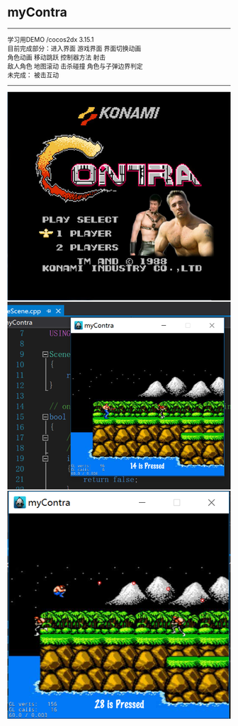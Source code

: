 # myContra
***
学习用DEMO /cocos2dx 3.15.1<br>
目前完成部分：进入界面 游戏界面 界面切换动画 <br>
             角色动画 移动跳跃 控制器方法 射击<br>
             敌人角色 地图滚动 击杀碰撞 角色与子弹边界判定<br>
未完成： 被击互动
***
![](https://github.com/BOXinWORLD/myContra/blob/master/Resources/tex/MainBG.jpg)
![](https://github.com/BOXinWORLD/myContra/blob/master/11.png)
![](https://github.com/BOXinWORLD/myContra/blob/master/22.png)

